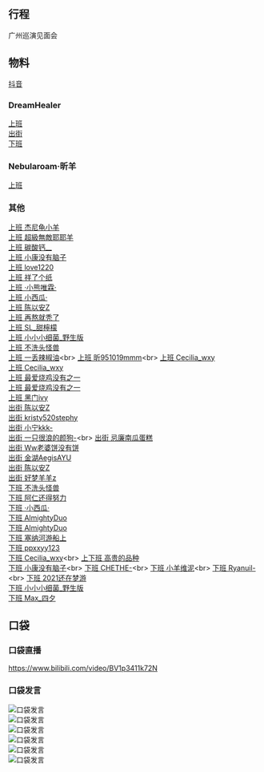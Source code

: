 ## 行程
广州巡演见面会

## 物料
[抖音](https://www.douyin.com/video/7022223790767738119)<br>
### DreamHealer
[上班](https://weibo.com/6375088879/KE2Omnx4N)<br>
[出街](https://weibo.com/6375088879/KE4b32Tg8)<br>
[下班](https://weibo.com/6375088879/KE5cVthpq)<br>
### Nebularoam·昕羊
[上班](https://weibo.com/7584954147/KE2WctEKL)<br>
### 其他
[上班 杰尼龟小羊](https://weibo.com/6675440576/KE2Air0yd)<br>
[上班 超級無敵耶耶羊](https://weibo.com/7405888276/KE2JH8ESq)<br>
[上班 碳酸钙__ ](https://weibo.com/7710350979/KE3Ie96Ml)<br>
[上班 小康没有脑子](https://weibo.com/6500497495/KE2RwlxiN)<br>
[上班 love1220](https://weibo.com/1678244323/KE2SssFgr)<br>
[上班 祥了个纸](http://t.cn/A6Md6Lpy)<br>
[上班 ·小熊唯霖·](http://t.cn/A6Md6Lp4)<br>
[上班 小西瓜·](http://t.cn/A6MBmuhs)<br>
[上班 陈以安Z](https://weibo.com/6430855949/KE4WEEBny)<br>
[上班 再熬就秃了](https://weibo.com/7077067083/KE7GhxdPw)<br>
[上班 SL_甜檸檬](https://weibo.com/6247330470/KE7kubQF9)<br>
[上班 小小小细菌_野生版](http://t.cn/A6Md6Lpb)<br>
[上班 不洗头怪兽](https://weibo.com/7437905720/KE3II23AO)<br>
[上班 一丢辣椒油](https://m.weibo.cn/status/4695856395063287?)<br>
[上班 昕951019mmm](https://m.weibo.cn/status/4695967146184518?)<br>
[上班 Cecilia_wxy](https://weibo.com/1626138803/KE2M2eUqz)<br>
[上班 Cecilia_wxy](https://weibo.com/1626138803/KE3iipXYN)<br>
[上班 最爱烧鸡没有之一](https://weibo.com/6382422764/KE3aAxWQP)<br>
[上班 最爱烧鸡没有之一](https://weibo.com/6382422764/KE2LvmrCv)<br>
[上班 黑门ivy](https://weibo.com/6419296992/L22Diw8X1)<br>
[出街 陈以安Z](https://weibo.com/6430855949/KE4LsvOjL)<br>
[出街 kristy520stephy](https://weibo.com/5189455611/KE3YX5lPJ)<br>
[出街 小宁kkk-](https://weibo.com/6767077916/KE44mr5db)<br>
[出街 一只很浪的颜狗-](https://m.weibo.cn/status/4695496642007326?)<br>
[出街 忌廉南瓜蛋糕](https://weibo.com/1776710011/KEd6fDlun)<br>
[出街 Ww老婆饼没有饼](http://t.cn/A6MgSlrE)<br>
[出街 金湖AegisAYU](https://weibo.com/5198531440/KEzIUbjwt)<br>
[出街 陈以安Z](http://t.cn/A6MsQEQp)<br>
[出街 好梦羊羊z](http://t.cn/A6MsQEQO)<br>
[下班 不洗头怪兽](https://weibo.com/7437905720/KE6lTo8a7)<br>
[下班 阿仁还得努力](https://weibo.com/3984479942/KE5bO5eWw)<br>
[下班 ·小西瓜·](https://weibo.com/5738866272/KE6IRikkH)<br>
[下班 AlmightyDuo](https://weibo.com/2104299871/KE7kQD60L)<br>
[下班 AlmightyDuo](https://weibo.com/2104299871/KE7rDsdxA)<br>
[下班 塞纳河游船上](https://weibo.com/6454779727/KE7PIk2LP)<br>
[下班 ppxxyy123](https://weibo.com/5619799518/KE81v6mHk)<br>
[下班 Cecilia_wxy](https://weibo.com/1626138803/KE5Ao9F1U?)<br>
[上下班 高贵的品种](https://weibo.com/2891350945/KE7Kx5WlY)<br>
[下班 小康没有脑子](https://m.weibo.cn/status/4695559916749209?)<br>
[下班 CHETHE-](https://m.weibo.cn/status/4695596713905108?)<br>
[下班 小羊维泥](https://m.weibo.cn/status/4695572180632519?)<br>
[下班 Ryanuil-](https://m.weibo.cn/status/4695561569045777?)<br>
[下班 2021还在梦游](https://weibo.com/2979778301/KEcXUyUST)<br>
[下班 小小小细菌_野生版](https://weibo.com/2964462154/KEcpzaCC6)<br>
[下班 Max_四夕](http://t.cn/A6MgSlrV)<br>

## 口袋
### 口袋直播
https://www.bilibili.com/video/BV1p3411k72N
### 口袋发言
![口袋发言](./pocket48/imgs/messages1.jpeg)<br>
![口袋发言](./pocket48/imgs/P1.jpeg)<br>
![口袋发言](./pocket48/imgs/P2.jpeg)<br>
![口袋发言](./pocket48/imgs/P3.jpeg)<br>
![口袋发言](./pocket48/imgs/P4.jpeg)<br>
![口袋发言](./pocket48/imgs/P5.jpeg)<br>



